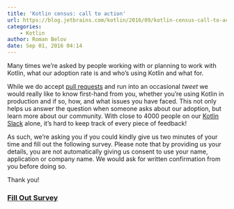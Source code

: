 ```yaml
---
title: 'Kotlin census: call to action'
url: https://blog.jetbrains.com/kotlin/2016/09/kotlin-census-call-to-action/
categories:
    - Kotlin
author: Roman Belov
date: Sep 01, 2016 04:14
---
```

Many times we’re asked by people working with or planning to work with Kotlin, what our adoption rate is and who’s using Kotlin and what for.

While we do accept [pull requests](https://github.com/JetBrains/kotlin-web-site/blob/master/_data/companies-using-kotlin.yml) and run into an occasional _tweet_ we would really like to know first-hand from you, whether you’re using Kotlin in production and if so, how, and what issues you have faced. This not only helps us answer the question when someone asks about our adoption, but learn more about our community. With close to 4000 people on our [Kotlin Slack](http://kotlinslackin.herokuapp.com/) alone, it’s hard to keep track of every piece of feedback!

As such, we’re asking you if you could kindly give us two minutes of your time and fill out the following survey. Please note that by providing us your details, you are not automatically giving us consent to use your name, application or company name. We would ask for written confirmation from you before doing so.

Thank you!

### [Fill Out Survey](https://blog.jetbrains.com/kotlin/2016/09/kotlin-census-call-to-action/)
